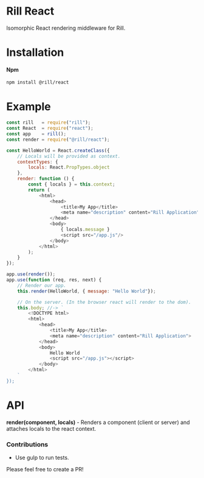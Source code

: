 # Rill React
Isomorphic React rendering middleware for Rill.

# Installation

#### Npm
```console
npm install @rill/react
```

# Example

```javascript
const rill   = require("rill");
const React  = require("react");
const app    = rill();
const render = require("@rill/react");

const HelloWorld = React.createClass({
	// Locals will be provided as context.
	contextTypes: {
		locals: React.PropTypes.object
	},
	render: function () {
		const { locals } = this.context;
		return (
			<html>
				<head>
					<title>My App</title>
					<meta name="description" content="Rill Application"/>
				</head>
				<body>
					{ locals.message }
					<script src="/app.js"/>
				</body>
			</html>
		);
	}
});

app.use(render());
app.use(function (req, res, next) {
	// Render our app.
	this.render(HelloWorld, { message: "Hello World"});

	// On the server. (In the browser react will render to the dom).
	this.body; //-> `
		<!DOCTYPE html>
		<html>
			<head>
				<title>My App</title>
				<meta name="description" content="Rill Application">
			</head>
			<body>
				Hello World
				<script src="/app.js"></script>
			</body>
		</html>
	`
});
```

# API

**render(component, locals)** - Renders a component (client or server) and attaches locals to the react context.


### Contributions

* Use gulp to run tests.

Please feel free to create a PR!
